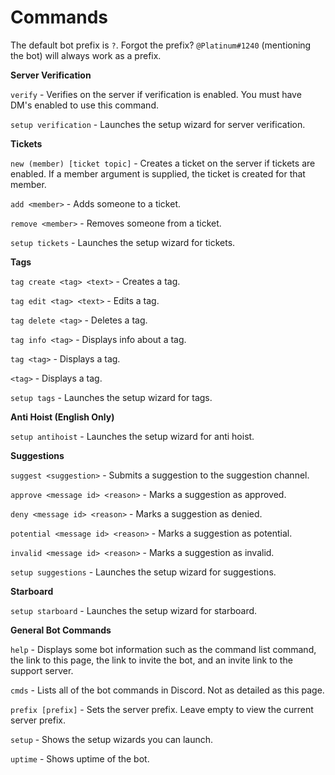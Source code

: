# Commands

The default bot prefix is `?`. Forgot the prefix? `@Platinum#1240` \(mentioning the bot\) will always work as a prefix.

**Server Verification**

`verify` - Verifies on the server if verification is enabled. You must have DM's enabled to use this command.

`setup verification` - Launches the setup wizard for server verification.

**Tickets**

`new (member) [ticket topic]` - Creates a ticket on the server if tickets are enabled. If a member argument is supplied, the ticket is created for that member. 

`add <member>` - Adds someone to a ticket. 

`remove <member>` - Removes someone from a ticket. 

`setup tickets` - Launches the setup wizard for tickets.

**Tags**

`tag create <tag> <text>` - Creates a tag.

`tag edit <tag> <text>` - Edits a tag.

`tag delete <tag>` - Deletes a tag.

`tag info <tag>` - Displays info about a tag.

`tag <tag>` - Displays a tag.

`<tag>` - Displays a tag.

`setup tags` - Launches the setup wizard for tags.

**Anti Hoist \(English Only\)**

`setup antihoist` - Launches the setup wizard for anti hoist.

**Suggestions**

`suggest <suggestion>` - Submits a suggestion to the suggestion channel.

`approve <message id> <reason>` - Marks a suggestion as approved.

`deny <message id> <reason>` - Marks a suggestion as denied.

`potential <message id> <reason>` - Marks a suggestion as potential.

`invalid <message id> <reason>` - Marks a suggestion as invalid.

`setup suggestions` - Launches the setup wizard for suggestions.

**Starboard**

`setup starboard` - Launches the setup wizard for starboard. 

**General Bot Commands**

`help` - Displays some bot information such as the command list command, the link to this page, the link to invite the bot, and an invite link to the support server.

`cmds` - Lists all of the bot commands in Discord. Not as detailed as this page.

`prefix [prefix]` - Sets the server prefix. Leave empty to view the current server prefix.

`setup` - Shows the setup wizards you can launch.

`uptime` - Shows uptime of the bot.

